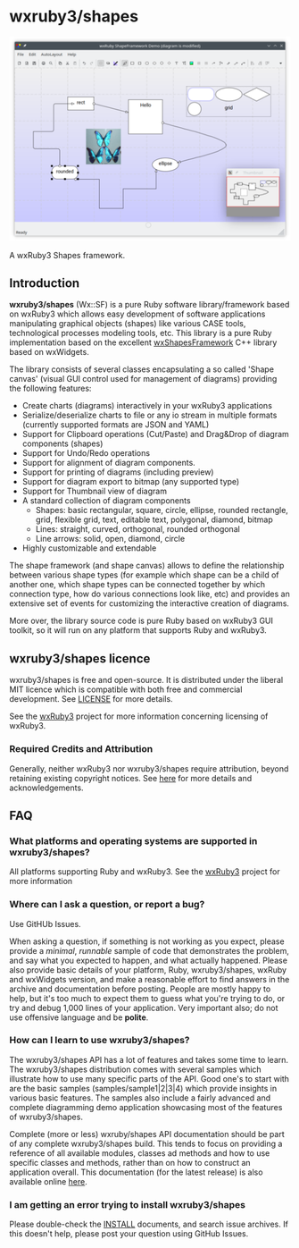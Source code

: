 # wxruby3/shapes

![wxruby3/shapes demo](assets/screenshot.png)

A wxRuby3 Shapes framework.

## Introduction

**wxruby3/shapes** (Wx::SF) is a pure Ruby software library/framework based on wxRuby3 which allows
easy development of software applications manipulating graphical objects (shapes) like various CASE 
tools, technological processes modeling tools, etc. This library is a pure Ruby implementation based
on the excellent [wxShapesFramework](https://sourceforge.net/projects/wxsf/) C++ library based on 
wxWidgets.

The library consists of several classes encapsulating a so called 'Shape canvas' (visual
GUI control used for management of diagrams) providing the following features:

- Create charts (diagrams) interactively in your wxRuby3 applications
- Serialize/deserialize charts to file or any io stream in multiple formats (currently supported formats are JSON and YAML)
- Support for Clipboard operations (Cut/Paste) and Drag&Drop of diagram components (shapes)
- Support for Undo/Redo operations
- Support for alignment of diagram components.
- Support for printing of diagrams (including preview)
- Support for diagram export to bitmap (any supported type)
- Support for Thumbnail view of diagram
- A standard collection of diagram components
  - Shapes: basic rectangular, square, circle, ellipse, rounded rectangle, grid, flexible grid, text, editable text, polygonal, diamond, bitmap
  - Lines: straight, curved, orthogonal, rounded orthogonal
  - Line arrows: solid, open, diamond, circle
- Highly customizable and extendable

The shape framework (and shape canvas) allows to define the relationship between various
shape types (for example which shape can be a child of another one, which shape types
can be connected together by which connection type, how do various connections look
like, etc) and provides an extensive set of events for customizing the interactive creation 
of diagrams.

More over, the library source code is pure Ruby based on wxRuby3 GUI toolkit, so it will
run on any platform that supports Ruby and wxRuby3.

## wxruby3/shapes licence

wxruby3/shapes is free and open-source. It is distributed under the liberal
MIT licence which is compatible with both free and commercial development.
See [LICENSE](LICENSE) for more details.

See the [wxRuby3](https://github.com/mcorino/wxRuby3) project for more information
concerning licensing of wxRuby3.

### Required Credits and Attribution

Generally, neither wxRuby3 nor wxruby3/shapes require attribution, beyond
retaining existing copyright notices. 
See [here](CREDITS.md) for more details and acknowledgements.

## FAQ

### What platforms and operating systems are supported in wxruby3/shapes?

All platforms supporting Ruby and wxRuby3. See the [wxRuby3](https://github.com/mcorino/wxRuby3) 
project for more information 

### Where can I ask a question, or report a bug?

Use GitHUb Issues.

When asking a question, if something is not working as you expect,
please provide a *minimal*, *runnable* sample of code that demonstrates
the problem, and say what you expected to happen, and what actually
happened. Please also provide basic details of your platform, Ruby,
wxruby3/shapes, wxRuby and wxWidgets version, and make a reasonable effort 
to find answers in the archive and documentation before posting. People are mostly happy
to help, but it's too much to expect them to guess what you're trying to
do, or try and debug 1,000 lines of your application.
Very important also; do not use offensive language and be **polite**.

### How can I learn to use wxruby3/shapes?

The wxruby3/shapes API has a lot of features and takes some time to learn. 
The wxruby3/shapes distribution comes with several samples which illustrate how 
to use many specific parts of the API. Good one's to start with are the
basic samples (samples/sample1|2|3|4) which provide insights in various basic 
features. The samples also include a fairly advanced and complete diagramming
demo application showcasing most of the features of wxruby3/shapes.

Complete (more or less) wxruby/shapes API documentation should be part of any
complete wxruby3/shapes build. This tends to focus on providing a reference
of all available modules, classes ad methods and how to use specific
classes and methods, rather than on how to construct an application
overall.
This documentation (for the latest release) is also available online
[here](https://mcorino.github.io/wxRuby3-shapes/file.00_starting.html).

### I am getting an error trying to install wxruby3/shapes

Please double-check the [INSTALL](INSTALL.md) documents, and search issue archives. If
this doesn't help, please post your question using GitHub Issues.
